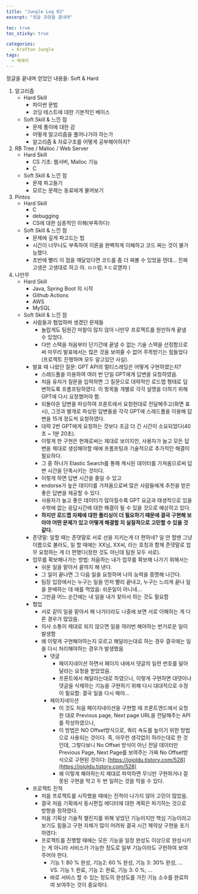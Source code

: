 ```yaml
---
title: "Jungle Log 03"
excerpt: "정글 과정을 끝내며"

toc: true
toc_sticky: true

categories:
  - Krafton Jungle
tags:
  - 에세이
---
```

정글을 끝내며 얻었던 내용들: Soft & Hard

1. 알고리즘
    - Hard Skill
        - 파이썬 문법
        - 코딩 테스트에 대한 기본적인 베이스
    - Soft Skill & 느낀 점
        - 문제 풀이에 대한 감
        - 어떻게 알고리즘을 풀어나가야 하는가
        - 알고리즘 & 자료구조를 어떻게 공부해야하지?
2. RB Tree / Malloc / Web Server
    - Hard Skill
        - CS 기초: 웹서버, Malloc 기능
        - C
    - Soft Skill & 느낀 점
        - 문제 파고들기
        - 모르는 문제는 동료에게 물어보기
3. Pintos
    - Hard Skill
        - C
        - debugging
        - CS에 대한 심층적인 이해(부족하다)
    - Soft Skill & 느낀 점
        - 문제에 깊게 파고드는 법
        - 시간이 너무나도 부족하여 이론을 완벽하게 이해하고 코드 짜는 것이 불가능했다.
        - 초반에 빨리 이 점을 깨달았다면 코드를 좀 더 짜볼 수 있었을 텐데… 진짜 고생은 고생대로 하고 아. ㅁㅇ럼;ㅈㄷ로맫쟈ㅣ
4. 나만무
    - Hard Skill
        - Java, Spring Boot 의 시작
        - Github Actions
        - AWS
        - MySQL
    - Soft Skill & 느낀 점
        - 사람들과 협업하며 생겼던 문제들
            - 놀랍게도 팀원간 마찰이 많지 않아 나만무 프로젝트를 원만하게 끝낼 수 있었다.
            - 다만 스택을 처음부터 단기간에 끝낼 수 없는 기술 스택을 선정함으로써 마무리 발표에서는 많은 것을 보여줄 수 없어 주목받기는 힘들었다(프로젝트 진행하며 모두 알고있던 사실).
        - 발표 때 나왔던 질문: GPT API의 멀티스레딩은 어떻게 구현하였는지?
            - 스레드풀을 이용하여 여러 번 단일 GPT에게 답변을 요청하였음.
            - 처음 유저가 질문을 입력하면 그 질문으로 대략적인 로드맵 형태로 답변하도록 프롬프팅하였다. 이 항목들 개별로 각각 설명을 더하기 위해 GPT에 다시 요청했어야 함.
            - 되돌아온 답변을 파싱하여 프론트에서 요청한대로 전달해주고(화면 표시), 그것과 별개로 파싱된 답변들을 각각 GPT에 스레드풀을 이용해 답변을 15개 정도씩 요청하였다.
            - 대략 2번 GPT에게 요청하는 것보다 조금 더 긴 시간이 소요되었다(40 초 ~ 1분 20초).
            - 이렇게 한 구현은 현재로써는 제대로 보이지만, 사용자가 늘고 모든 답변을 제대로 생성해야할 때에 프롬프팅과 기술적으로 추가적인 해결이 필요하다.
            - 그 중 하나가 Elastic Search를 통해 캐시된 데이터를 가져옴으로써 답변 시간을 단축시키는 것이다.
            - 이렇게 하면 답변 시간을 줄일 수 있고
            - endorse가 높은 데이터를 가져옴으로써 많은 사람들에게 추천을 받은 좋은 답변을 제공할 수 있다.
            - 사용자가 늘고 좋은 데이터가 많아질수록 GPT 요금과 태생적으로 있을 수밖에 없는 응답시간에 대한 해결이 될 수 있을 것으로 예상하고 있다.
            - **하지만 로드맵 자체에 대한 폴리싱이 더 필요하기 때문에 결국 구현해 보아야 어떤 문제가 있고 어떻게 해결할 지 실질적으로 고민할 수 있을 것 같다.**
        - 존댓말: 일할 때는 존댓말로 서로 선을 지키는게 더 편하네? 일 안 할땐 그냥 이름으로 불러도, 일 할 때에는 XX님, XX씨, 라는 호칭과 함께 존댓말로 업무 요청하는 게 더 편했다(정한 것도 아닌데 팀원 모두 서로).
        - 업무를 확보해나가는 방법: 처음하는 내가 업무를 확보해 나가기 위해서는
            - 쉬운 일을 맡아서 끝까지 해 낸다.
            - 그 일이 끝나면 그 다음 일을 요청하며 나의 능력을 증명해 나간다.
            - 팀장 입장에서는 누구는 일을 먼저 빨리 끝내고, 누구는 느리게 끝나 일을 분배하는 데 애를 먹었음: 쉬운일이 아니네…
            - 그만큼 어느 순간에는 내 일을 내가 찾아서 하는 것도 필요함
        - 협업
            - 서로 같이 일을 맡아서 해 나가더라도 나중에 보면 서로 이해하는 게 다른 경우가 많았음.
            - 의사 소통이 제대로 되지 않으면 일을 여러번 해야하는 번거로운 일이 발생함
            - 왜 이렇게 구현해야하는지 모르고 해달라는대로 하는 경우 결국에는 일을 다시 처리해야하는 경우가 발생했음
                - 댓글
                    - 페이지네이션 하면서 페이지 내에서 댓글의 일련 번호를 달아달라는 요청을 받았었음.
                    - 프론트에서 해달라는대로 하였으나, 이렇게 구현하면 대댓이나 댓글을 삭제하는 기능을 구현하기 위해 다시 대대적으로 수정이 필요함: 결국 일을 다시 해야…
                - 페이지네이션
                    - 이 것도 처음 페이지네이션을 구현할 때 프론트엔드에서 요청한 대로 Previous page, Next page URL을 전달해주는 API를 작성하였으나,
                    - 이 방법은 NO Offset방식으로, 쿼리 속도를 높이기 위한 방법으로 사용되는 것이다. 즉, 아무런 생각없이 하라는대로 한 것인데, 그렇다보니 No Offset 방식이 아닌 전달 데이터만 Previous Page, Next Page를 보여주는 가짜 No Offset방식으로 구현된 것이다: [https://jojoldu.tistory.com/528](https://jojoldu.tistory.com/528)
                    - 왜 이렇게 해야하는지 제대로 파악하면 무늬만 구현하거나 잘못된 구현을 막고 두 번 일하는 것을 막을 수 있다.
        - 프로젝트 진척
            - 처음 프로젝트를 시작했을 때에는 진척이 나가지 않아 고민이 많았음.
            - 결국 처음 기획에서 동시편집 에디터에 대한 계획은 파기하는 것으로 방향을 정하였다.
            - 처음 기획상 기술적 챌린지를 위해 넣었던 기능이지만 핵심 기능이라고 보기도 힘들고 구현 자체가 많이 어려워 결국 시간 제약상 구현을 포기하였다:
            - 프로젝트를 진행할 때에는 모든 기능을 일정 완성도 이상으로 완성시키는 게 아니라 서비스가 가능한 정도로 일부 기능이라도 구현하여 보여주어야 한다.
                - 기능 1: 80 % 완성, 기능2: 60 % 완성, 기능 3: 30% 완성, … VS. 기능 1: 완료, 기능 2: 완료, 기능 3: 0 %, …
                - 바로 서비스 할 수 있는 정도의 완성도를 가진 기능 소수를 완료하여 보여주는 것이 중요하다.
